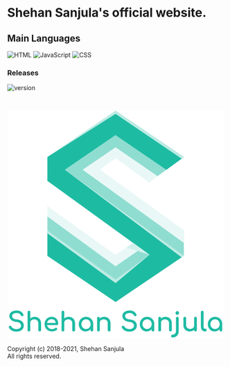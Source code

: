# Shehan Sanjula's official website.

## Main Languages

![HTML](https://img.shields.io/badge/Language-HTML-brightgreen)
![JavaScript](https://img.shields.io/badge/Language-JavaScript-orange)
![CSS](https://img.shields.io/badge/Language-CSS-blue)

### Releases
![version](https://img.shields.io/badge/Version-6.0-informational?style=flat&logoColor=white&color=2bbc8a)

<br/>

[<img align="center" src="
https://raw.githubusercontent.com/ShehanSanjula/shehansanjula.github.io/master/images/shehan_logo_1000px.png" width="500" height="527">](https://shehansanjula.github.io/)



Copyright (c) 2018-2021, Shehan Sanjula
<br/> All rights reserved.
